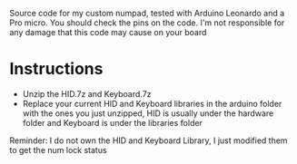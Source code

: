 Source code for my custom numpad, tested with Arduino Leonardo and a Pro micro.
You should check the pins on the code.
I'm not responsible for any damage that this code may cause on your board

# Instructions
 * Unzip the HID.7z and Keyboard.7z
 * Replace your current HID and Keyboard libraries in the arduino folder with the ones you just unzipped, HID is usually under the hardware folder and Keyboard is under the libraries folder


Reminder: I do not own the HID and Keyboard Library, I just modified them to get the num lock status

